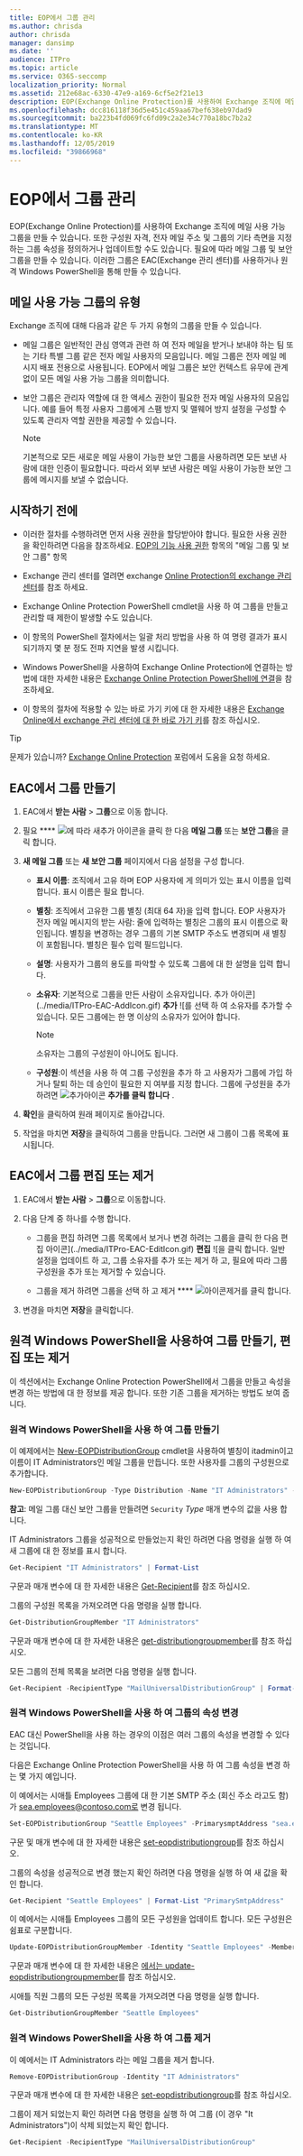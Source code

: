 ```yaml
---
title: EOP에서 그룹 관리
ms.author: chrisda
author: chrisda
manager: dansimp
ms.date: ''
audience: ITPro
ms.topic: article
ms.service: O365-seccomp
localization_priority: Normal
ms.assetid: 212e68ac-6330-47e9-a169-6cf5e2f21e13
description: EOP(Exchange Online Protection)를 사용하여 Exchange 조직에 메일 사용 가능 그룹을 만들 수 있습니다. 또한 구성원 자격, 전자 메일 주소 및 그룹의 기타 측면을 지정하는 그룹 속성을 정의하거나 업데이트할 수도 있습니다.
ms.openlocfilehash: dcc816118f36d5e451c459aa67bef638eb97dad9
ms.sourcegitcommit: ba223b4fd069fc6fd09c2a2e34c770a18bc7b2a2
ms.translationtype: MT
ms.contentlocale: ko-KR
ms.lasthandoff: 12/05/2019
ms.locfileid: "39866968"
---
```

# <a name="manage-groups-in-eop"></a>EOP에서 그룹 관리

 EOP(Exchange Online Protection)를 사용하여 Exchange 조직에 메일 사용 가능 그룹을 만들 수 있습니다. 또한 구성원 자격, 전자 메일 주소 및 그룹의 기타 측면을 지정하는 그룹 속성을 정의하거나 업데이트할 수도 있습니다. 필요에 따라 메일 그룹 및 보안 그룹을 만들 수 있습니다. 이러한 그룹은 EAC(Exchange 관리 센터)를 사용하거나 원격 Windows PowerShell을 통해 만들 수 있습니다.

## <a name="types-of-mail-enabled-groups"></a>메일 사용 가능 그룹의 유형

Exchange 조직에 대해 다음과 같은 두 가지 유형의 그룹을 만들 수 있습니다.

- 메일 그룹은 일반적인 관심 영역과 관련 하 여 전자 메일을 받거나 보내야 하는 팀 또는 기타 특별 그룹 같은 전자 메일 사용자의 모음입니다. 메일 그룹은 전자 메일 메시지 배포 전용으로 사용됩니다. EOP에서 메일 그룹은 보안 컨텍스트 유무에 관계없이 모든 메일 사용 가능 그룹을 의미합니다.

- 보안 그룹은 관리자 역할에 대 한 액세스 권한이 필요한 전자 메일 사용자의 모음입니다. 예를 들어 특정 사용자 그룹에게 스팸 방지 및 맬웨어 방지 설정을 구성할 수 있도록 관리자 역할 권한을 제공할 수 있습니다.

    > [!NOTE]
    > 기본적으로 모든 새로운 메일 사용이 가능한 보안 그룹을 사용하려면 모든 보낸 사람에 대한 인증이 필요합니다. 따라서 외부 보낸 사람은 메일 사용이 가능한 보안 그룹에 메시지를 보낼 수 없습니다.

## <a name="before-you-begin"></a>시작하기 전에

- 이러한 절차를 수행하려면 먼저 사용 권한을 할당받아야 합니다. 필요한 사용 권한을 확인하려면 다음을 참조하세요. [EOP의 기능 사용 권한](feature-permissions-in-eop.md) 항목의 "메일 그룹 및 보안 그룹" 항목

- Exchange 관리 센터를 열려면 exchange [Online Protection의 exchange 관리 센터](exchange-admin-center-in-exchange-online-protection-eop.md)를 참조 하세요.

- Exchange Online Protection PowerShell cmdlet을 사용 하 여 그룹을 만들고 관리할 때 제한이 발생할 수도 있습니다.

- 이 항목의 PowerShell 절차에서는 일괄 처리 방법을 사용 하 여 명령 결과가 표시 되기까지 몇 분 정도 전파 지연을 발생 시킵니다.

- Windows PowerShell을 사용하여 Exchange Online Protection에 연결하는 방법에 대한 자세한 내용은 [Exchange Online Protection PowerShell에 연결](https://docs.microsoft.com/powershell/exchange/exchange-eop/connect-to-exchange-online-protection-powershell)을 참조하세요.

- 이 항목의 절차에 적용할 수 있는 바로 가기 키에 대 한 자세한 내용은 [Exchange Online에서 exchange 관리 센터에 대 한 바로 가기 키](https://docs.microsoft.com/Exchange/accessibility/keyboard-shortcuts-in-admin-center)를 참조 하십시오.

> [!TIP]
> 문제가 있습니까? [Exchange Online Protection](https://go.microsoft.com/fwlink/p/?linkId=285351) 포럼에서 도움을 요청 하세요.

## <a name="create-a-group-in-the-eac"></a>EAC에서 그룹 만들기

1. EAC에서 **받는 사람** \> **그룹**으로 이동 합니다.

2. 필요 **** ![에 따라 새](../media/ITPro-EAC-AddIcon.gif)추가 아이콘을 클릭 한 다음 **메일 그룹** 또는 **보안 그룹**을 클릭 합니다.

3. **새 메일 그룹** 또는 **새 보안 그룹** 페이지에서 다음 설정을 구성 합니다.

   - **표시 이름**: 조직에서 고유 하며 EOP 사용자에 게 의미가 있는 표시 이름을 입력 합니다. 표시 이름은 필요 합니다.

   - **별칭**: 조직에서 고유한 그룹 별칭 (최대 64 자)을 입력 합니다. EOP 사용자가 전자 메일 메시지의 받는 사람: 줄에 입력하는 별칭은 그룹의 표시 이름으로 확인됩니다. 별칭을 변경하는 경우 그룹의 기본 SMTP 주소도 변경되며 새 별칭이 포함됩니다. 별칭은 필수 입력 필드입니다.

   - **설명**: 사용자가 그룹의 용도를 파악할 수 있도록 그룹에 대 한 설명을 입력 합니다.

   - **소유자**: 기본적으로 그룹을 만든 사람이 소유자입니다. 추가 아이콘](../media/ITPro-EAC-AddIcon.gif) **추가** ![를 선택 하 여 소유자를 추가할 수 있습니다. 모든 그룹에는 한 명 이상의 소유자가 있어야 합니다.

     > [!NOTE]
     > 소유자는 그룹의 구성원이 아니어도 됩니다.

   - **구성원**:이 섹션을 사용 하 여 그룹 구성원을 추가 하 고 사용자가 그룹에 가입 하거나 탈퇴 하는 데 승인이 필요한 지 여부를 지정 합니다. 그룹에 구성원을 추가 하려면 ![추가](../media/ITPro-EAC-AddIcon.gif)아이콘 **추가를 클릭 합니다** .

4. **확인**을 클릭하여 원래 페이지로 돌아갑니다.

5. 작업을 마치면 **저장**을 클릭하여 그룹을 만듭니다. 그러면 새 그룹이 그룹 목록에 표시됩니다.

## <a name="edit-or-remove-a-group-in-the-eac"></a>EAC에서 그룹 편집 또는 제거

1. EAC에서 **받는 사람** \> **그룹**으로 이동합니다.

2. 다음 단계 중 하나를 수행 합니다.

   - 그룹을 편집 하려면 그룹 목록에서 보거나 변경 하려는 그룹을 클릭 한 다음 편집 아이콘](../media/ITPro-EAC-EditIcon.gif) **편집** ![을 클릭 합니다. 일반 설정을 업데이트 하 고, 그룹 소유자를 추가 또는 제거 하 고, 필요에 따라 그룹 구성원을 추가 또는 제거할 수 있습니다.

   - 그룹을 제거 하려면 그룹을 선택 하 고 제거 **** ![아이콘](../media/ITPro-EAC-RemoveIcon.gif)제거를 클릭 합니다.

3. 변경을 마치면 **저장**을 클릭합니다.

## <a name="create-edit-or-remove-a-group-using-remote-windows-powershell"></a>원격 Windows PowerShell을 사용하여 그룹 만들기, 편집 또는 제거

이 섹션에서는 Exchange Online Protection PowerShell에서 그룹을 만들고 속성을 변경 하는 방법에 대 한 정보를 제공 합니다. 또한 기존 그룹을 제거하는 방법도 보여 줍니다.

### <a name="create-a-group-using-remote-windows-powershell"></a>원격 Windows PowerShell을 사용 하 여 그룹 만들기

이 예제에서는 [New-EOPDistributionGroup](https://docs.microsoft.com/powershell/module/exchange/users-and-groups/New-EOPDistributionGroup) cmdlet을 사용하여 별칭이 itadmin이고 이름이 IT Administrators인 메일 그룹을 만듭니다. 또한 사용자를 그룹의 구성원으로 추가합니다.

```PowerShell
New-EOPDistributionGroup -Type Distribution -Name "IT Administrators" -Alias itadmin -Members @("Member1","Member2","Member3") -ManagedBy Member1
```

**참고**: 메일 그룹 대신 보안 그룹을 만들려면 `Security` *Type* 매개 변수의 값을 사용 합니다.

IT Administrators 그룹을 성공적으로 만들었는지 확인 하려면 다음 명령을 실행 하 여 새 그룹에 대 한 정보를 표시 합니다.

```PowerShell
Get-Recipient "IT Administrators" | Format-List
```

구문과 매개 변수에 대 한 자세한 내용은 [Get-Recipient](https://docs.microsoft.com/powershell/module/exchange/users-and-groups/Get-Recipient)를 참조 하십시오.

그룹의 구성원 목록을 가져오려면 다음 명령을 실행 합니다.

```PowerShell
Get-DistributionGroupMember "IT Administrators"
```

구문과 매개 변수에 대 한 자세한 내용은 [get-distributiongroupmember](https://docs.microsoft.com/powershell/module/exchange/users-and-groups/get-distributiongroupmember)를 참조 하십시오.

모든 그룹의 전체 목록을 보려면 다음 명령을 실행 합니다.

```PowerShell
Get-Recipient -RecipientType "MailUniversalDistributionGroup" | Format-Table | more
```

### <a name="change-the-properties-of-a-group-using-remote-windows-powershell"></a>원격 Windows PowerShell을 사용 하 여 그룹의 속성 변경

EAC 대신 PowerShell을 사용 하는 경우의 이점은 여러 그룹의 속성을 변경할 수 있다는 것입니다.

다음은 Exchange Online Protection PowerShell을 사용 하 여 그룹 속성을 변경 하는 몇 가지 예입니다.

이 예에서는 시애틀 Employees 그룹에 대 한 기본 SMTP 주소 (회신 주소 라고도 함)가 sea.employees@contoso.com로 변경 됩니다.

```PowerShell
Set-EOPDistributionGroup "Seattle Employees" -PrimarysmptAddress "sea.employees@contoso.com"
```

구문 및 매개 변수에 대 한 자세한 내용은 [set-eopdistributiongroup](https://docs.microsoft.com/powershell/module/exchange/users-and-groups/set-eopdistributiongroup)를 참조 하십시오.

그룹의 속성을 성공적으로 변경 했는지 확인 하려면 다음 명령을 실행 하 여 새 값을 확인 합니다.

```PowerShell
Get-Recipient "Seattle Employees" | Format-List "PrimarySmtpAddress"
```

이 예에서는 시애틀 Employees 그룹의 모든 구성원을 업데이트 합니다. 모든 구성원은 쉼표로 구분합니다.

```PowerShell
Update-EOPDistributionGroupMember -Identity "Seattle Employees" -Members @("Member1","Member2","Member3","Member4","Member5")
```

구문과 매개 변수에 대 한 자세한 내용은 [에서는 update-eopdistributiongroupmember](https://docs.microsoft.com/powershell/module/exchange/users-and-groups/update-eopdistributiongroupmember)를 참조 하십시오.

시애틀 직원 그룹의 모든 구성원 목록을 가져오려면 다음 명령을 실행 합니다.

```PowerShell
Get-DistributionGroupMember "Seattle Employees"
```

### <a name="remove-a-group-using-remote-windows-powershell"></a>원격 Windows PowerShell을 사용 하 여 그룹 제거

이 예에서는 IT Administrators 라는 메일 그룹을 제거 합니다.

```PowerShell
Remove-EOPDistributionGroup -Identity "IT Administrators"
```

구문과 매개 변수에 대 한 자세한 내용은 [set-eopdistributiongroup](https://docs.microsoft.com/powershell/module/exchange/users-and-groups/remove-eopdistributiongroup)를 참조 하십시오.

그룹이 제거 되었는지 확인 하려면 다음 명령을 실행 하 여 그룹 (이 경우 "It Administrators")이 삭제 되었는지 확인 합니다.

```PowerShell
Get-Recipient -RecipientType "MailUniversalDistributionGroup"
```
